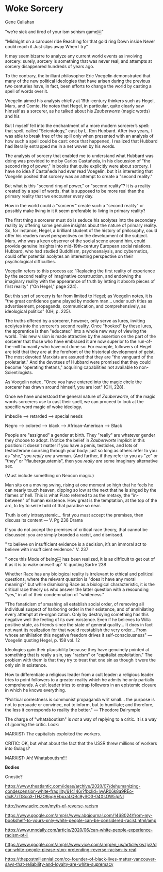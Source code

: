 # Woke Sorcery

Gene Callahan

"we‘re sick and tired of your ism schism game￼"

"Midnight on a carousel ride
Reaching for that gold ring
Down inside
Never could reach it
Just slips away
When I try"

It may seem bizarre to analyze any current world events as involving sorcery:
surely, sorcery is something that was never real, and attempts at sorcery
disappeared hundreds of years ago.

To the contrary, the brilliant philosopher Eric Voegelin demonstrated that many
of the new political ideologies that have arisen during the previous two
centuries have, in fact, been efforts to change the world by casting a spell of
words over it.

Voegelin aimed his analysis chiefly at 19th-century thinkers such as Hegel,
Marx, and Comte. He notes that Hegel, in particular, quite clearly saw himself
as a sorcerer, as he talked about his *Zauberworte* (magic words) and his



But I myself fell into the enchantment of a more modern
sorcerer’s spell: that spell, called "Scientology," cast by L. Ron Hubbard.
After two years, I was able to break free of the spill only when presented with
an analysis of how such a spell could be cast: once that happened, I realized
that Hubbard had literally entrapped me in a net woven by his words.

The analysis of sorcery that enabled me to understand what Hubbard was doing
was provided to me by Carlos Castañeda, in his discussion of "the second ring
of power," in books that quite explicitly were about sorcery. I have no idea if
Castañeda had ever read Voegelin, but it is interesting that Voegelin posited
that sorcery was an attempt to create a "second reality."
 
But what is this "second ring of power," or "second reality"? It is a reality
created by a spell of words, that is supposed to be more real than the primary
reality that we encounter every day.

How in the world could a "sorcerer" create such a "second reality" or possibly
make living in it it seem preferable to living in primary reality?

The first thing a sorcerer must do is seduce his acolytes into the secondary
reality by offering some genuine insights about the nature of primary reality.
So, for instance, Hegel, a brilliant student of the history of philosophy,
could offer his readers novel perspectives on the development of the subject.
Marx, who was a keen observer of the social scene around him, could provide
genuine insights into mid-19th-century European social relations. Hubbard, who
had studied Buddhism, psychoanalysis, and cybernetics, could offer potential
acolytes an interesting perspective on their psychological difficulties.

Voegelin refers to this process as: "Replacing the first reality of experience
by the second reality of imaginative construction, and endowing the imaginary
reality with the appearance of truth by letting it absorb pieces of first
reality" ("On Hegel," page 224).

But this sort of sorcery is far from limited to Hegel; as Voegelin notes,
it is "the great confidence game played by modern man... under such titles as
advertisement, propaganda, communication, and comprehensively, as ideological
politics" (OH, p. 225).

The truths offered by a sorcerer, however, only serve as lures, inviting
acolytes into the sorcerer’s second reality. Once "hooked" by these lures,
the apprentice is then "educated" into a whole new way of viewing the world.
This new vision is made attractive by the assertion on the part of the sorcerer
that those who have embraced it are now superior to the run-of-the-mill
humanity who have not done so. For example, followers of Hegel are told that
they are at the forefront of the historical development of geist. The most
devoted Marxists are assured that they are "the vanguard of the proletariat."
And the devotees of Hubbard were promised that they could become "operating
thetans," acquiring capabilities not available to non-Scientilogists. 

As Voegelin noted, "Once you have entered into the magic circle the sorcerer
has drawn around himself, you are lost" (OH, 228).



Once we have understood the general nature of *Zauberworte*, of the magic words
sorcerers use to cast their spell, we can proceed to look at the specific word
magic of woke ideology.


imbecile --> retarded --> special needs

Negro --> colored --> black --> African-American --> Black


People are "assigned" a gender at birth. They "really" are whatever gender they
choose to adopt. (Notice the belief in *Zauberworte* implicit in this position:
it doesn't matter if you have a penis, testicles, and lots of testosterone
coursing through your body: just so long as others refer to you as "she," you
*really are* a woman. (And further, if they refer to you as "ze" or "they" or
"flaubergaustemis", then you *really are* some imaginary alternative sex.



(Must include something on Neocon magic.)







Man sits on a moving swing, rising at one moment so high that he feels he can
nearly touch heaven, dipping so low at the next that he Is singed by the flames
of hell. This is what Plato referred to as the metaxy, the "in-between" of
human existence. How great is the temptation, at the top of the arc, to try to
seize hold of that paradise so near.

Truth is only intrasystemic... first you must accept the premises, then discuss
its content — V. Pg 236 Drama

If you do not accept the premises of critical race theory, that cannot be
discussed: you are simply branded a racist, and dismissed.

" to believe on insufficient evidence is a decision, it’s an immoral act to
believe with insufficient evidence." V. 237

" once this Mode of being￼ has been realized, it is as difficult to get out of
it as it is to wake oneself up" V. quoting Sartre 238


Whether Race has any biological reality is irrelevant to ethical and political
questions, where the relevant question is "does it have any moral meaning?" but
while dismissing Race as a biological characteristic, it is the critical race
theory us who answer the latter question with a resounding "yes," in all of
their condemnation of "whiteness."

"The fanaticism of smashing all establish social order, of removing all
individual suspect of harboring order in their existence, and of annihilating
every attempt at re-organization. Only by destroying something has this
negative well the feeling of its own existence. Even if he believes to Willa
positive state, as friends since the state of general quality... It does in fact
not want its realization for that would reestablish the very order... From whose
annihilation this negative freedom drives it self-consciousness" — Voegelin
quoting Hegel, p. 158 vol. 12

Ideologies gain their plausibility because they have genuinely pointed at
something that is really a sin, say "racism" or "capitalist exploitation." The
problem with them is that they try to treat that one sin as though it were the
only sin in existence.


How to differentiate a religious leader from a cult leader: a religious leader
tries to point followers to a greater reality which he admits he only partially
comprehends. A cult leader tries to entrap followers in an epistemic closure in
which he knows everything.


"Political correctness is communist propaganda writ small... the purpose is not
to persuade or convince, not to inform, but to humiliate; and therefore, the
less it corresponds to reality the better."
— Theodore Dalrymple

The charge of "whataboutism" is *not* a way of replying to a critic. It is a way of *ignoring* the critic. Look:

MARXIST: The capitalists exploited the workers.

CRITIC: OK, but what about the fact that the USSR threw millions of workers into Gulags?

MARXIST: Ah! Whataboutism!!!


**Bodies**

Gnostic?




https://www.theatlantic.com/ideas/archive/2020/07/dehumanizing-condescension-white-fragility/614146/?fbclid=IwAR06k8a9REo-dixK7zTt8cq3-THZO9pqVEbpxaLQBc9ySO3-04XsOW5IpNI

http://www.aclrc.com/myth-of-reverse-racism

https://www.google.com/amp/s/www.abqjournal.com/1468024/from-my-bookshelf-to-yours-only-white-people-can-be-considered-racist.html/amp



https://www.mndaily.com/article/2020/06/can-white-people-experience-racism-pt-ii


https://www.google.com/amp/s/www.vice.com/amp/en_us/article/kwzjvz/dear-white-people-please-stop-pretending-reverse-racism-is-real


https://thepostmillennial.com/co-founder-of-black-lives-matter-vancouver-says-that-reliability-and-loyalty-are-white-supremacy





